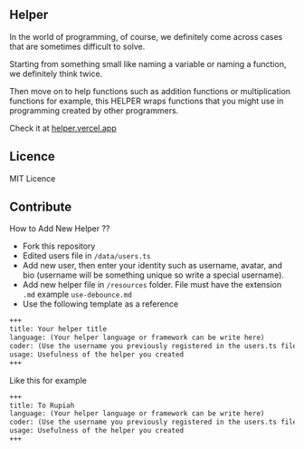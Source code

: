## Helper

In the world of programming, of course, we definitely come across cases that are sometimes difficult to solve.

Starting from something small like naming a variable or naming a function, we definitely think twice.

Then move on to help functions such as addition functions or multiplication functions for example, this HELPER wraps functions that you might use in programming created by other programmers.

Check it at [helper.vercel.app](https://helper.vercel.app)

## Licence

MIT Licence

## Contribute

How to Add New Helper ??

- Fork this repository
- Edited users file in `/data/users.ts`
- Add new user, then enter your identity such as username, avatar, and bio (username will be something unique so write a special username).
- Add new helper file in `/resources` folder. File must have the extension `.md` example `use-debounce.md`
- Use the following template as a reference

```md
+++
title: Your helper title
language: (Your helper language or framework can be write here)
coder: (Use the username you previously registered in the users.ts file)
usage: Usefulness of the helper you created
+++
```

Like this for example

```md
+++
title: To Rupiah
language: (Your helper language or framework can be write here)
coder: (Use the username you previously registered in the users.ts file)
usage: Usefulness of the helper you created
+++
```
